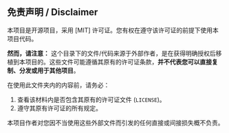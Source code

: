 ## 免责声明 / Disclaimer

本项目是开源项目，采用 [MIT] 许可证。您有权在遵守该许可证的前提下使用本项目代码。

**然而，请注意：**
这个目录下的文件/代码来源于外部作者，是在获得明确授权后移植到本项目的。这些文件可能遵循其原有的许可证条款，**并不代表您可以直接复制、分发或用于其他项目**。

在使用此文件夹内的内容前，请务必：
1.  查看该材料内是否包含其原有的许可证文件 (`LICENSE`)。
2.  遵守其原有许可证的所有规定。

本项目作者对您因不当使用这些外部文件而引发的任何直接或间接损失概不负责。
